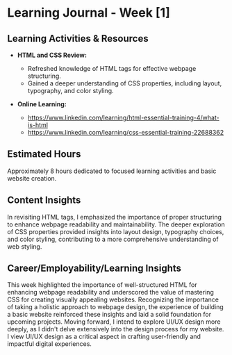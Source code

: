 # Learning Journal - Week [1]

## Learning Activities & Resources

- **HTML and CSS Review:**
  - Refreshed knowledge of HTML tags for effective webpage structuring.
  - Gained a deeper understanding of CSS properties, including layout, typography, and color styling.

- **Online Learning:**
  - https://www.linkedin.com/learning/html-essential-training-4/what-is-html 
  - https://www.linkedin.com/learning/css-essential-training-22688362
  
## Estimated Hours

Approximately 8 hours dedicated to focused learning activities and basic website creation.

## Content Insights

In revisiting HTML tags, I emphasized the importance of proper structuring to enhance webpage readability and maintainability. The deeper exploration of CSS properties provided insights into layout design, typography choices, and color styling, contributing to a more comprehensive understanding of web styling.

## Career/Employability/Learning Insights

This week highlighted the importance of well-structured HTML for enhancing webpage readability and underscored the value of mastering CSS for creating visually appealing websites. Recognizing the importance of taking a holistic approach to webpage design, the experience of building a basic website reinforced these insights and laid a solid foundation for upcoming projects. Moving forward, I intend to explore UI/UX design more deeply, as I didn't delve extensively into the design process for my website. I view UI/UX design as a critical aspect in crafting user-friendly and impactful digital experiences.

